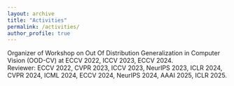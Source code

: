 ```yaml
---
layout: archive
title: "Activities"
permalink: /activities/
author_profile: true
---
```

Organizer of Workshop on Out Of Distribution Generalization in Computer Vision (OOD-CV) at ECCV 2022, ICCV 2023, ECCV 2024.<br>
Reviewer: ECCV 2022, CVPR 2023, ICCV 2023, NeurIPS 2023, ICLR 2024, CVPR 2024, ICML 2024, ECCV 2024, NeurIPS 2024, AAAI 2025, ICLR 2025.<br>

